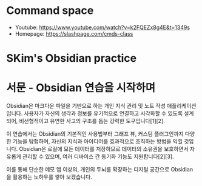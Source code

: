 # Command space
* Youtube: https://www.youtube.com/watch?v=k2FQEZx8g4E&t=1349s
* Homepage: https://slashpage.com/cmds-class


# SKim's Obsidian practice

# 서문 - Obsidian 연습을 시작하며

Obsidian은 마크다운 파일을 기반으로 하는 개인 지식 관리 및 노트 작성 애플리케이션입니다. 사용자가 자신의 생각과 정보를 유기적으로 연결하고 시각화할 수 있도록 설계되어, 비선형적이고 유연한 사고의 구조를 돕는 강력한 도구입니다[1][2].

이 연습에서는 Obsidian의 기본적인 사용법부터 그래프 뷰, 커스텀 플러그인까지 다양한 기능을 탐험하며, 자신의 지식과 아이디어를 효과적으로 조직하는 방법을 익힐 것입니다. Obsidian은 로컬에 모든 데이터를 저장하므로 데이터의 소유권을 보호하면서 자유롭게 관리할 수 있으며, 여러 디바이스 간 동기화 기능도 지원합니다[2][3].

이를 통해 단순한 메모 앱 이상의, 개인의 두뇌를 확장하는 디지털 공간으로 Obsidian을 활용하는 노하우를 쌓아 보겠습니다.
